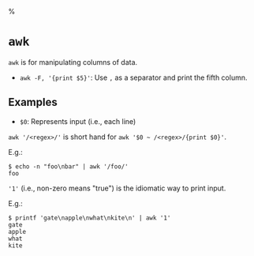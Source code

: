 %

# `awk`

`awk` is for manipulating columns of data.

- `awk -F, '{print $5}'`: Use `,` as a separator and print the fifth column.

## Examples

- `$0`: Represents input (i.e., each line)

`awk '/<regex>/'` is short hand for `awk '$0 ~ /<regex>/{print $0}'`.

E.g.:

```
$ echo -n "foo\nbar" | awk '/foo/'
foo
```

`'1'` (i.e., non-zero means "true") is the idiomatic way to print input.

E.g.:

```
$ printf 'gate\napple\nwhat\nkite\n' | awk '1'
gate
apple
what
kite
```
